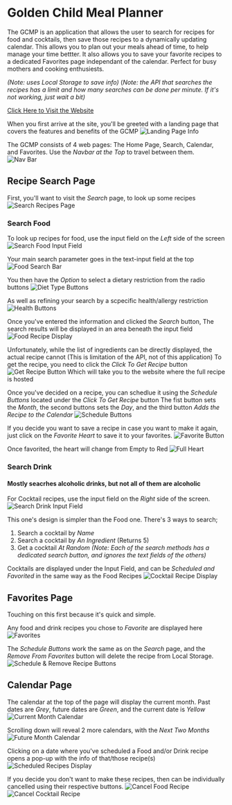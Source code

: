 # Golden Child Meal Planner

The GCMP is an application that allows the user to search for recipes for food and cocktails, then save those recipes to a dynamically updating calendar.
This allows you to plan out your meals ahead of time, to help manage your time bettter.
It also allows you to save your favorite recipes to a dedicated Favorites page independant of the calendar.
Perfect for busy mothers and cooking enthusiests.

*(Note: uses Local Storage to save info)*
(*Note: the API that searches the recipes has a limit and how many searches can be done per minute. If it's not working, just wait a bit)*

[Click Here to Visit the Website](https://briangearty.github.io/Golden-Child-Meal-Planner/)

When you first arrive at the site, you'll be greeted with a landing page that covers the features and benefits of the GCMP
![Landing Page Info](./RM_Srceenshots/1landing-cards.png)

The GCMP consists of 4 web pages: The Home Page, Search, Calendar, and Favorites.
Use the *Navbar at the Top* to travel between them.
![Nav Bar](./RM_Srceenshots/2nav-bar.png)

## Recipe Search Page

First, you'll want to visit the *Search* page, to look up some recipes
![Search Recipes Page](./RM_Srceenshots/3search.png)

### Search Food

To look up recipes for food, use the input field on the *Left* side of the screen
![Search Food Input Field](./RM_Srceenshots/4search-recipes.png)

Your main search parameter goes in the text-input field at the top
![Food Search Bar](./RM_Srceenshots/5recipe-name.png)

You then have the *Option* to select a dietary restriction from the radio buttons
![Diet Type Buttons](./RM_Srceenshots/6recipe-diet.png)

As well as refining your search by a scpecific health/allergy restriction
![Health Buttons](./RM_Srceenshots/7recipe-health.png)

Once you've entered the information and clicked the *Search* button,
The search results will be displayed in an area beneath the input field
![Food Recipe Display](./RM_Srceenshots/8recipe-card.png)

Unfortunately, while the list of ingredients can be directly displayed, the actual recipe cannot
(This is limitation of the API, not of this application)
To get the recipe, you need to click the *Click To Get Recipe* button
![Get Recipe Button](./RM_Srceenshots/9get-recipe.png)
Which will take you to the website where the full recipe is hosted

Once you've decided on a recipe, you can schedlue it using the *Schedule Buttons* located under the *Click To Get Recipe* button
The fist button sets the *Month*, the second buttons sets the *Day*, and the third button *Adds the Recipe to the Calendar*
![Schedule Buttons](./RM_Srceenshots/10recipe-schedule.png)

If you decide you want to save a recipe in case you want to make it again,
just click on the *Favorite Heart* to save it to your favorites.
![Favorite Button](./RM_Srceenshots/11recipe-fav.png)

Once favorited, the heart will change from Empty to Red
![Full Heart](./RM_Srceenshots/12recipe-faved.png)

### Search Drink
#### Mostly seacrhes alcoholic drinks, but not all of them are alcoholic

For Cocktail recipes, use the input field on the *Right* side of the screen.
![Search Drink Input Field](./RM_Srceenshots/13cocktail-search.png)

This one's design is simpler than the Food one. There's 3 ways to search;
1. Search a cocktail by *Name*
2. Search a cocktail by *An Ingredient* (Returns 5)
3. Get a cocktail *At Random*
*(Note: Each of the search methods has a dedicated search button, and ignores the text fields of the others)*

Cocktails are displayed under the Input Field, and can be *Scheduled and Favorited* in the same way as the Food Recipes
![Cocktail Recipe Display](./RM_Srceenshots/14cocktail-result.png)

## Favorites Page

Touching on this first because it's quick and simple.

Any food and drink recipes you chose to *Favorite* are displayed here
![Favorites](./RM_Srceenshots/15favs.png)

The *Schedule Buttons* work the same as on the *Search* page,
and the *Remove From Favorites* button will delete the recipe from Local Storage.
![Schedule & Remove Recipe Buttons](./RM_Srceenshots/16favs-buttons.png)

## Calendar Page

The calendar at the top of the page will display the current month.
Past dates are *Grey*, future dates are *Green*, and the current date is *Yellow*
![Current Month Calendar](./RM_Srceenshots/17-calendar-current.png)

Scrolling down will reveal 2 more calendars, with the *Next Two Months*
![Future Month Calendar](./RM_Srceenshots/18-calendar-future.png)

Clicking on a date where you've scheduled a Food and/or Drink recipe opens a pop-up with the info of that/those recipe(s)
![Scheduled Recipes Display](./RM_Srceenshots/19cal-modal.png)

If you decide you don't want to make these recipes,
then can be individually cancelled using their respective buttons.
![Cancel Food Recipe](./RM_Srceenshots/20-cancel-recipe.png)
![Cancel Cocktail Recipe](./RM_Srceenshots/21-cancel-cocktail.png)